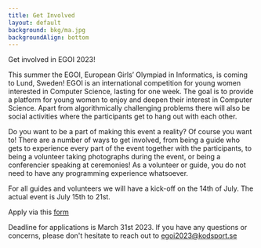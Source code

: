 ```yaml
---
title: Get Involved
layout: default
background: bkg/ma.jpg
backgroundAlign: bottom
---
```


Get involved in EGOI 2023!

This summer the EGOI, European Girls’ Olympiad in Informatics, is coming to Lund, Sweden! EGOI is an international competition for young women interested in Computer Science, lasting for one week. The goal is to provide a platform for young women to enjoy and deepen their interest in Computer Science. Apart from algorithmically challenging problems there will also be social activities where the participants get to hang out with each other.

Do you want to be a part of making this event a reality? Of course you want to! There are a number of ways to get involved, from being a guide who gets to experience every part of the event together with the participants, to being a volunteer taking photographs during the event, or being a conferencier speaking at ceremonies! As a volunteer or guide, you do not need to have any programming experience whatsoever.

For all guides and volunteers we will have a kick-off on the 14th of July. The actual event is July 15th to 21st.

Apply via this [form](https://forms.gle/UrR3oFQwcdoS1ZHg8)

Deadline for applications is March 31st 2023. 
If you have any questions or concerns, please don't hesitate to reach out to egoi2023@kodsport.se


